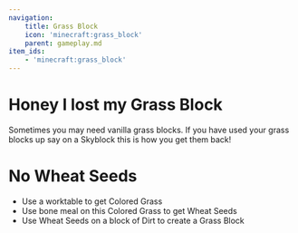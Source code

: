 ```yaml
---
navigation:
    title: Grass Block 
    icon: 'minecraft:grass_block'
    parent: gameplay.md
item_ids:
    - 'minecraft:grass_block'
---
```


# Honey I lost my Grass Block

Sometimes you may need vanilla grass blocks. If you have used your grass blocks up say on a Skyblock this is how you get them back!

# No Wheat Seeds
- Use a worktable to get Colored Grass
- Use bone meal on this Colored Grass to get Wheat Seeds 
- Use Wheat Seeds on a block of Dirt to create a Grass Block
